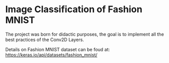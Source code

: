# Image Classification of Fashion MNIST
 
The project was born for didactic purposes, the goal is to implement all the best practices of the Conv2D Layers.

Details on Fashion MNIST dataset can be foud at: https://keras.io/api/datasets/fashion_mnist/

